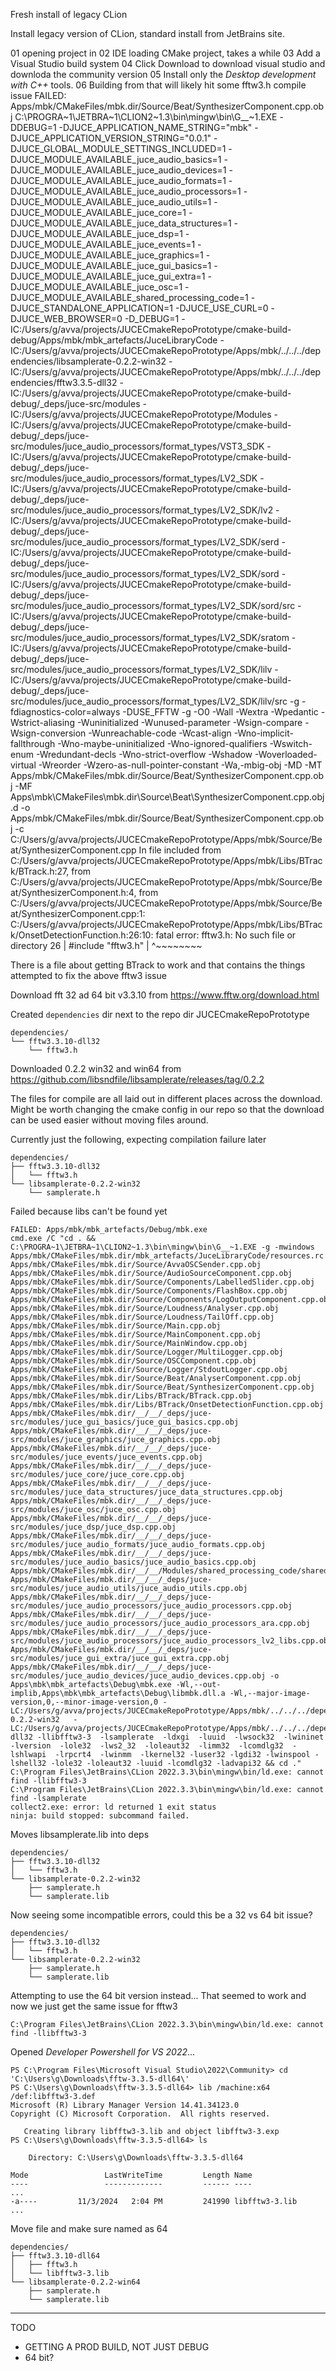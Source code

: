 Fresh install of legacy CLion

Install legacy version of CLion, standard install from JetBrains site.

01 opening project in 
02 IDE loading CMake project, takes a while
03 Add a Visual Studio build system
04 Click Download to download visual studio and downloda the community version
05 Install only the _Desktop development with C++_ tools.
06 Building from that will likely hit some fftw3.h compile issue
FAILED: Apps/mbk/CMakeFiles/mbk.dir/Source/Beat/SynthesizerComponent.cpp.obj 
C:\PROGRA~1\JETBRA~1\CLION2~1.3\bin\mingw\bin\G__~1.EXE -DDEBUG=1 -DJUCE_APPLICATION_NAME_STRING=\"mbk\" -DJUCE_APPLICATION_VERSION_STRING=\"0.0.1\" -DJUCE_GLOBAL_MODULE_SETTINGS_INCLUDED=1 -DJUCE_MODULE_AVAILABLE_juce_audio_basics=1 -DJUCE_MODULE_AVAILABLE_juce_audio_devices=1 -DJUCE_MODULE_AVAILABLE_juce_audio_formats=1 -DJUCE_MODULE_AVAILABLE_juce_audio_processors=1 -DJUCE_MODULE_AVAILABLE_juce_audio_utils=1 -DJUCE_MODULE_AVAILABLE_juce_core=1 -DJUCE_MODULE_AVAILABLE_juce_data_structures=1 -DJUCE_MODULE_AVAILABLE_juce_dsp=1 -DJUCE_MODULE_AVAILABLE_juce_events=1 -DJUCE_MODULE_AVAILABLE_juce_graphics=1 -DJUCE_MODULE_AVAILABLE_juce_gui_basics=1 -DJUCE_MODULE_AVAILABLE_juce_gui_extra=1 -DJUCE_MODULE_AVAILABLE_juce_osc=1 -DJUCE_MODULE_AVAILABLE_shared_processing_code=1 -DJUCE_STANDALONE_APPLICATION=1 -DJUCE_USE_CURL=0 -DJUCE_WEB_BROWSER=0 -D_DEBUG=1 -IC:/Users/g/avva/projects/JUCECmakeRepoPrototype/cmake-build-debug/Apps/mbk/mbk_artefacts/JuceLibraryCode -IC:/Users/g/avva/projects/JUCECmakeRepoPrototype/Apps/mbk/../../../dependencies/libsamplerate-0.2.2-win32 -IC:/Users/g/avva/projects/JUCECmakeRepoPrototype/Apps/mbk/../../../dependencies/fftw3.3.5-dll32 -IC:/Users/g/avva/projects/JUCECmakeRepoPrototype/cmake-build-debug/_deps/juce-src/modules -IC:/Users/g/avva/projects/JUCECmakeRepoPrototype/Modules -IC:/Users/g/avva/projects/JUCECmakeRepoPrototype/cmake-build-debug/_deps/juce-src/modules/juce_audio_processors/format_types/VST3_SDK -IC:/Users/g/avva/projects/JUCECmakeRepoPrototype/cmake-build-debug/_deps/juce-src/modules/juce_audio_processors/format_types/LV2_SDK -IC:/Users/g/avva/projects/JUCECmakeRepoPrototype/cmake-build-debug/_deps/juce-src/modules/juce_audio_processors/format_types/LV2_SDK/lv2 -IC:/Users/g/avva/projects/JUCECmakeRepoPrototype/cmake-build-debug/_deps/juce-src/modules/juce_audio_processors/format_types/LV2_SDK/serd -IC:/Users/g/avva/projects/JUCECmakeRepoPrototype/cmake-build-debug/_deps/juce-src/modules/juce_audio_processors/format_types/LV2_SDK/sord -IC:/Users/g/avva/projects/JUCECmakeRepoPrototype/cmake-build-debug/_deps/juce-src/modules/juce_audio_processors/format_types/LV2_SDK/sord/src -IC:/Users/g/avva/projects/JUCECmakeRepoPrototype/cmake-build-debug/_deps/juce-src/modules/juce_audio_processors/format_types/LV2_SDK/sratom -IC:/Users/g/avva/projects/JUCECmakeRepoPrototype/cmake-build-debug/_deps/juce-src/modules/juce_audio_processors/format_types/LV2_SDK/lilv -IC:/Users/g/avva/projects/JUCECmakeRepoPrototype/cmake-build-debug/_deps/juce-src/modules/juce_audio_processors/format_types/LV2_SDK/lilv/src -g -fdiagnostics-color=always -DUSE_FFTW -g -O0 -Wall -Wextra -Wpedantic -Wstrict-aliasing -Wuninitialized -Wunused-parameter -Wsign-compare -Wsign-conversion -Wunreachable-code -Wcast-align -Wno-implicit-fallthrough -Wno-maybe-uninitialized -Wno-ignored-qualifiers -Wswitch-enum -Wredundant-decls -Wno-strict-overflow -Wshadow -Woverloaded-virtual -Wreorder -Wzero-as-null-pointer-constant -Wa,-mbig-obj -MD -MT Apps/mbk/CMakeFiles/mbk.dir/Source/Beat/SynthesizerComponent.cpp.obj -MF Apps\mbk\CMakeFiles\mbk.dir\Source\Beat\SynthesizerComponent.cpp.obj.d -o Apps/mbk/CMakeFiles/mbk.dir/Source/Beat/SynthesizerComponent.cpp.obj -c C:/Users/g/avva/projects/JUCECmakeRepoPrototype/Apps/mbk/Source/Beat/SynthesizerComponent.cpp
In file included from C:/Users/g/avva/projects/JUCECmakeRepoPrototype/Apps/mbk/Libs/BTrack/BTrack.h:27,
                 from C:/Users/g/avva/projects/JUCECmakeRepoPrototype/Apps/mbk/Source/Beat/SynthesizerComponent.h:4,
                 from C:/Users/g/avva/projects/JUCECmakeRepoPrototype/Apps/mbk/Source/Beat/SynthesizerComponent.cpp:1:
C:/Users/g/avva/projects/JUCECmakeRepoPrototype/Apps/mbk/Libs/BTrack/OnsetDetectionFunction.h:26:10: fatal error: fftw3.h: No such file or directory
   26 | #include "fftw3.h"
      |          ^~~~~~~~~

There is a file about getting BTrack to work and that contains the things attempted to fix the above fftw3 issue

Download fft 32 ad 64 bit v3.3.10 from https://www.fftw.org/download.html

Created `dependencies` dir next to the repo dir JUCECmakeRepoPrototype

```
dependencies/
└── fftw3.3.10-dll32
    └── fftw3.h
```

Downloaded 0.2.2 win32 and win64 from https://github.com/libsndfile/libsamplerate/releases/tag/0.2.2

The files for compile are all laid out in different places across the download.
Might be worth changing the cmake config in our repo so that the download can be used easier without moving files around.

Currently just the following, expecting compilation failure later
```
dependencies/
├── fftw3.3.10-dll32
│   └── fftw3.h
└── libsamplerate-0.2.2-win32
    └── samplerate.h
```

Failed because libs can't be found yet
```
FAILED: Apps/mbk/mbk_artefacts/Debug/mbk.exe 
cmd.exe /C "cd . && C:\PROGRA~1\JETBRA~1\CLION2~1.3\bin\mingw\bin\G__~1.EXE -g -mwindows Apps/mbk/CMakeFiles/mbk.dir/mbk_artefacts/JuceLibraryCode/resources.rc.obj Apps/mbk/CMakeFiles/mbk.dir/Source/AvvaOSCSender.cpp.obj Apps/mbk/CMakeFiles/mbk.dir/Source/AudioSourceComponent.cpp.obj Apps/mbk/CMakeFiles/mbk.dir/Source/Components/LabelledSlider.cpp.obj Apps/mbk/CMakeFiles/mbk.dir/Source/Components/FlashBox.cpp.obj Apps/mbk/CMakeFiles/mbk.dir/Source/Components/LogOutputComponent.cpp.obj Apps/mbk/CMakeFiles/mbk.dir/Source/Loudness/Analyser.cpp.obj Apps/mbk/CMakeFiles/mbk.dir/Source/Loudness/TailOff.cpp.obj Apps/mbk/CMakeFiles/mbk.dir/Source/Main.cpp.obj Apps/mbk/CMakeFiles/mbk.dir/Source/MainComponent.cpp.obj Apps/mbk/CMakeFiles/mbk.dir/Source/MainWindow.cpp.obj Apps/mbk/CMakeFiles/mbk.dir/Source/Logger/MultiLogger.cpp.obj Apps/mbk/CMakeFiles/mbk.dir/Source/OSCComponent.cpp.obj Apps/mbk/CMakeFiles/mbk.dir/Source/Logger/StdoutLogger.cpp.obj Apps/mbk/CMakeFiles/mbk.dir/Source/Beat/AnalyserComponent.cpp.obj Apps/mbk/CMakeFiles/mbk.dir/Source/Beat/SynthesizerComponent.cpp.obj Apps/mbk/CMakeFiles/mbk.dir/Libs/BTrack/BTrack.cpp.obj Apps/mbk/CMakeFiles/mbk.dir/Libs/BTrack/OnsetDetectionFunction.cpp.obj Apps/mbk/CMakeFiles/mbk.dir/__/__/_deps/juce-src/modules/juce_gui_basics/juce_gui_basics.cpp.obj Apps/mbk/CMakeFiles/mbk.dir/__/__/_deps/juce-src/modules/juce_graphics/juce_graphics.cpp.obj Apps/mbk/CMakeFiles/mbk.dir/__/__/_deps/juce-src/modules/juce_events/juce_events.cpp.obj Apps/mbk/CMakeFiles/mbk.dir/__/__/_deps/juce-src/modules/juce_core/juce_core.cpp.obj Apps/mbk/CMakeFiles/mbk.dir/__/__/_deps/juce-src/modules/juce_data_structures/juce_data_structures.cpp.obj Apps/mbk/CMakeFiles/mbk.dir/__/__/_deps/juce-src/modules/juce_osc/juce_osc.cpp.obj Apps/mbk/CMakeFiles/mbk.dir/__/__/_deps/juce-src/modules/juce_dsp/juce_dsp.cpp.obj Apps/mbk/CMakeFiles/mbk.dir/__/__/_deps/juce-src/modules/juce_audio_formats/juce_audio_formats.cpp.obj Apps/mbk/CMakeFiles/mbk.dir/__/__/_deps/juce-src/modules/juce_audio_basics/juce_audio_basics.cpp.obj Apps/mbk/CMakeFiles/mbk.dir/__/__/Modules/shared_processing_code/shared_processing_code.cpp.obj Apps/mbk/CMakeFiles/mbk.dir/__/__/_deps/juce-src/modules/juce_audio_utils/juce_audio_utils.cpp.obj Apps/mbk/CMakeFiles/mbk.dir/__/__/_deps/juce-src/modules/juce_audio_processors/juce_audio_processors.cpp.obj Apps/mbk/CMakeFiles/mbk.dir/__/__/_deps/juce-src/modules/juce_audio_processors/juce_audio_processors_ara.cpp.obj Apps/mbk/CMakeFiles/mbk.dir/__/__/_deps/juce-src/modules/juce_audio_processors/juce_audio_processors_lv2_libs.cpp.obj Apps/mbk/CMakeFiles/mbk.dir/__/__/_deps/juce-src/modules/juce_gui_extra/juce_gui_extra.cpp.obj Apps/mbk/CMakeFiles/mbk.dir/__/__/_deps/juce-src/modules/juce_audio_devices/juce_audio_devices.cpp.obj -o Apps\mbk\mbk_artefacts\Debug\mbk.exe -Wl,--out-implib,Apps\mbk\mbk_artefacts\Debug\libmbk.dll.a -Wl,--major-image-version,0,--minor-image-version,0 -LC:/Users/g/avva/projects/JUCECmakeRepoPrototype/Apps/mbk/../../../dependencies/libsamplerate-0.2.2-win32   -LC:/Users/g/avva/projects/JUCECmakeRepoPrototype/Apps/mbk/../../../dependencies/fftw3.3.10-dll32 -llibfftw3-3  -lsamplerate  -ldxgi  -luuid  -lwsock32  -lwininet  -lversion  -lole32  -lws2_32  -loleaut32  -limm32  -lcomdlg32  -lshlwapi  -lrpcrt4  -lwinmm  -lkernel32 -luser32 -lgdi32 -lwinspool -lshell32 -lole32 -loleaut32 -luuid -lcomdlg32 -ladvapi32 && cd ."
C:\Program Files\JetBrains\CLion 2022.3.3\bin\mingw\bin/ld.exe: cannot find -llibfftw3-3
C:\Program Files\JetBrains\CLion 2022.3.3\bin\mingw\bin/ld.exe: cannot find -lsamplerate
collect2.exe: error: ld returned 1 exit status
ninja: build stopped: subcommand failed.
```

Moves libsamplerate.lib into deps
```
dependencies/
├── fftw3.3.10-dll32
│   └── fftw3.h
└── libsamplerate-0.2.2-win32
    ├── samplerate.h
    └── samplerate.lib
```

Now seeing some incompatible errors, could this be a 32 vs 64 bit issue?
```
dependencies/
├── fftw3.3.10-dll32
│   └── fftw3.h
└── libsamplerate-0.2.2-win32
    ├── samplerate.h
    └── samplerate.lib
```

Attempting to use the 64 bit version instead...
That seemed to work and now we just get the same issue for fftw3

```
C:\Program Files\JetBrains\CLion 2022.3.3\bin\mingw\bin/ld.exe: cannot find -llibfftw3-3
```

Opened _Developer Powershell for VS 2022_...
```
PS C:\Program Files\Microsoft Visual Studio\2022\Community> cd 'C:\Users\g\Downloads\fftw-3.3.5-dll64\'
PS C:\Users\g\Downloads\fftw-3.3.5-dll64> lib /machine:x64 /def:libfftw3-3.def
Microsoft (R) Library Manager Version 14.41.34123.0
Copyright (C) Microsoft Corporation.  All rights reserved.

   Creating library libfftw3-3.lib and object libfftw3-3.exp
PS C:\Users\g\Downloads\fftw-3.3.5-dll64> ls

    Directory: C:\Users\g\Downloads\fftw-3.3.5-dll64

Mode                 LastWriteTime         Length Name
----                 -------------         ------ ----
...
-a----         11/3/2024   2:04 PM         241990 libfftw3-3.lib
...
```

Move file and make sure named as 64
```
dependencies/
├── fftw3.3.10-dll64
│   ├── fftw3.h
│   └── libfftw3-3.lib
└── libsamplerate-0.2.2-win64
    ├── samplerate.h
    └── samplerate.lib
```

---

TODO

- GETTING A PROD BUILD, NOT JUST DEBUG
- 64 bit?
